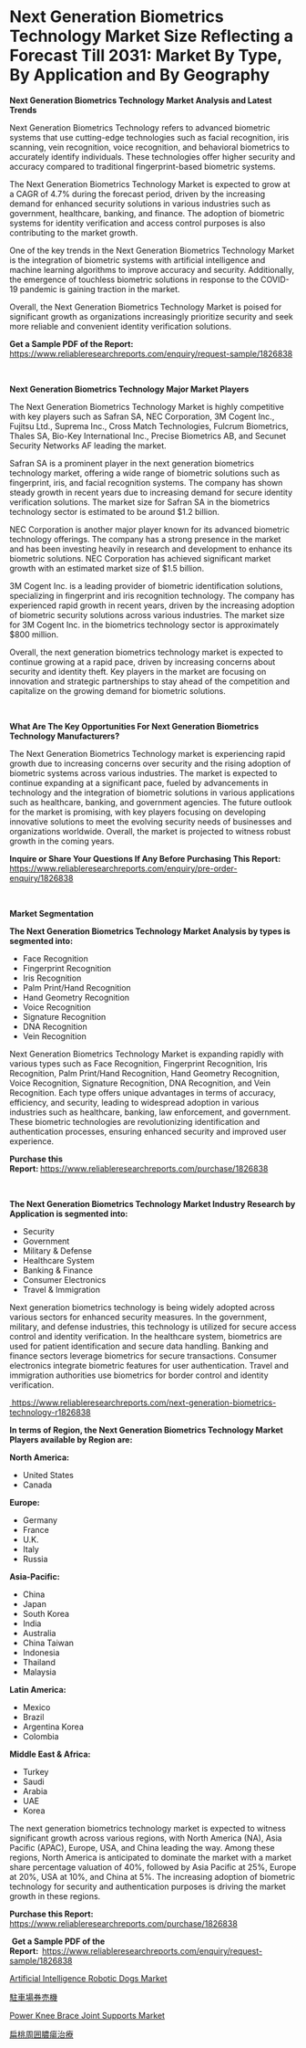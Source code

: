 <p><h1>Next Generation Biometrics Technology Market Size Reflecting a Forecast Till 2031: Market By Type, By Application and By Geography</h1></p><p><strong>Next Generation Biometrics Technology Market Analysis and Latest Trends</strong></p>
<p><p>Next Generation Biometrics Technology refers to advanced biometric systems that use cutting-edge technologies such as facial recognition, iris scanning, vein recognition, voice recognition, and behavioral biometrics to accurately identify individuals. These technologies offer higher security and accuracy compared to traditional fingerprint-based biometric systems.</p><p>The Next Generation Biometrics Technology Market is expected to grow at a CAGR of 4.7% during the forecast period, driven by the increasing demand for enhanced security solutions in various industries such as government, healthcare, banking, and finance. The adoption of biometric systems for identity verification and access control purposes is also contributing to the market growth.</p><p>One of the key trends in the Next Generation Biometrics Technology Market is the integration of biometric systems with artificial intelligence and machine learning algorithms to improve accuracy and security. Additionally, the emergence of touchless biometric solutions in response to the COVID-19 pandemic is gaining traction in the market.</p><p>Overall, the Next Generation Biometrics Technology Market is poised for significant growth as organizations increasingly prioritize security and seek more reliable and convenient identity verification solutions.</p></p>
<p><strong>Get a Sample PDF of the Report:&nbsp;</strong> <a href="https://www.reliableresearchreports.com/enquiry/request-sample/1826838">https://www.reliableresearchreports.com/enquiry/request-sample/1826838</a></p>
<p>&nbsp;</p>
<p><strong>Next Generation Biometrics Technology Major Market Players</strong></p>
<p><p>The Next Generation Biometrics Technology Market is highly competitive with key players such as Safran SA, NEC Corporation, 3M Cogent Inc., Fujitsu Ltd., Suprema Inc., Cross Match Technologies, Fulcrum Biometrics, Thales SA, Bio-Key International Inc., Precise Biometrics AB, and Secunet Security Networks AF leading the market.</p><p>Safran SA is a prominent player in the next generation biometrics technology market, offering a wide range of biometric solutions such as fingerprint, iris, and facial recognition systems. The company has shown steady growth in recent years due to increasing demand for secure identity verification solutions. The market size for Safran SA in the biometrics technology sector is estimated to be around $1.2 billion.</p><p>NEC Corporation is another major player known for its advanced biometric technology offerings. The company has a strong presence in the market and has been investing heavily in research and development to enhance its biometric solutions. NEC Corporation has achieved significant market growth with an estimated market size of $1.5 billion.</p><p>3M Cogent Inc. is a leading provider of biometric identification solutions, specializing in fingerprint and iris recognition technology. The company has experienced rapid growth in recent years, driven by the increasing adoption of biometric security solutions across various industries. The market size for 3M Cogent Inc. in the biometrics technology sector is approximately $800 million.</p><p>Overall, the next generation biometrics technology market is expected to continue growing at a rapid pace, driven by increasing concerns about security and identity theft. Key players in the market are focusing on innovation and strategic partnerships to stay ahead of the competition and capitalize on the growing demand for biometric solutions.</p></p>
<p>&nbsp;</p>
<p><strong>What Are The Key Opportunities For Next Generation Biometrics Technology Manufacturers?</strong></p>
<p><p>The Next Generation Biometrics Technology market is experiencing rapid growth due to increasing concerns over security and the rising adoption of biometric systems across various industries. The market is expected to continue expanding at a significant pace, fueled by advancements in technology and the integration of biometric solutions in various applications such as healthcare, banking, and government agencies. The future outlook for the market is promising, with key players focusing on developing innovative solutions to meet the evolving security needs of businesses and organizations worldwide. Overall, the market is projected to witness robust growth in the coming years.</p></p>
<p><strong>Inquire or Share Your Questions If Any Before Purchasing This Report:</strong> <a href="https://www.reliableresearchreports.com/enquiry/pre-order-enquiry/1826838">https://www.reliableresearchreports.com/enquiry/pre-order-enquiry/1826838</a></p>
<p>&nbsp;</p>
<p><strong>Market Segmentation</strong></p>
<p><strong>The Next Generation Biometrics Technology Market Analysis by types is segmented into:</strong></p>
<p><ul><li>Face Recognition</li><li>Fingerprint Recognition</li><li>Iris Recognition</li><li>Palm Print/Hand Recognition</li><li>Hand Geometry Recognition</li><li>Voice Recognition</li><li>Signature Recognition</li><li>DNA Recognition</li><li>Vein Recognition</li></ul></p>
<p><p>Next Generation Biometrics Technology Market is expanding rapidly with various types such as Face Recognition, Fingerprint Recognition, Iris Recognition, Palm Print/Hand Recognition, Hand Geometry Recognition, Voice Recognition, Signature Recognition, DNA Recognition, and Vein Recognition. Each type offers unique advantages in terms of accuracy, efficiency, and security, leading to widespread adoption in various industries such as healthcare, banking, law enforcement, and government. These biometric technologies are revolutionizing identification and authentication processes, ensuring enhanced security and improved user experience.</p></p>
<p><strong>Purchase this Report:&nbsp;</strong><a href="https://www.reliableresearchreports.com/purchase/1826838">https://www.reliableresearchreports.com/purchase/1826838</a></p>
<p>&nbsp;</p>
<p><strong>The Next Generation Biometrics Technology Market Industry Research by Application is segmented into:</strong></p>
<p><ul><li>Security</li><li>Government</li><li>Military & Defense</li><li>Healthcare System</li><li>Banking & Finance</li><li>Consumer Electronics</li><li>Travel & Immigration</li></ul></p>
<p><p>Next generation biometrics technology is being widely adopted across various sectors for enhanced security measures. In the government, military, and defense industries, this technology is utilized for secure access control and identity verification. In the healthcare system, biometrics are used for patient identification and secure data handling. Banking and finance sectors leverage biometrics for secure transactions. Consumer electronics integrate biometric features for user authentication. Travel and immigration authorities use biometrics for border control and identity verification.</p></p>
<p><a href="https://www.reliableresearchreports.com/next-generation-biometrics-technology-r1826838">&nbsp;https://www.reliableresearchreports.com/next-generation-biometrics-technology-r1826838</a></p>
<p><strong>In terms of Region, the Next Generation Biometrics Technology Market Players available by Region are:</strong></p>
<p>
    <p> <strong> North America: </strong>
        <ul>
            <li>United States</li>
            <li>Canada</li>
        </ul>
        </p> 
    <p> <strong> Europe: </strong>
        <ul>
            <li>Germany</li>
            <li>France</li>
            <li>U.K.</li>
            <li>Italy</li>
            <li>Russia</li>
        </ul>
        </p> 
    <p> <strong> Asia-Pacific: </strong>
        <ul>
            <li>China</li>
            <li>Japan</li>
            <li>South Korea</li>
            <li>India</li>
            <li>Australia</li>
            <li>China Taiwan</li>
            <li>Indonesia</li>
            <li>Thailand</li>
            <li>Malaysia</li>
        </ul>
        </p> 
    <p> <strong> Latin America: </strong>
        <ul>
            <li>Mexico</li>
            <li>Brazil</li>
            <li>Argentina Korea</li>
            <li>Colombia</li>
        </ul>
        </p> 
    <p> <strong> Middle East & Africa: </strong>
        <ul>
            <li>Turkey</li>
            <li>Saudi</li>
            <li>Arabia</li>
            <li>UAE</li>
            <li>Korea</li>
        </ul>
    </p>
    </p>
<p><p>The next generation biometrics technology market is expected to witness significant growth across various regions, with North America (NA), Asia Pacific (APAC), Europe, USA, and China leading the way. Among these regions, North America is anticipated to dominate the market with a market share percentage valuation of 40%, followed by Asia Pacific at 25%, Europe at 20%, USA at 10%, and China at 5%. The increasing adoption of biometric technology for security and authentication purposes is driving the market growth in these regions.</p></p>
<p><strong>Purchase this Report: </strong><a href="https://www.reliableresearchreports.com/purchase/1826838">https://www.reliableresearchreports.com/purchase/1826838</a></p>
<p>&nbsp;<strong>Get a Sample PDF of the Report:&nbsp;&nbsp;</strong><a href="https://www.reliableresearchreports.com/enquiry/request-sample/1826838">https://www.reliableresearchreports.com/enquiry/request-sample/1826838</a></p>
<p><strong></strong></p>
<p><p><a href="https://www.linkedin.com/pulse/artificial-intelligence-robotic-dogs-market-insight-3n27c?trackingId=Lsv3A9TyHeL6tVHiFgOmlQ%3D%3D">Artificial Intelligence Robotic Dogs Market</a></p><p><a href="https://github.com/schmahlson/Market-Research-Report-List-1/blob/main/919541862222.md">駐車場券売機</a></p><p><a href="https://www.linkedin.com/pulse/power-knee-brace-joint-supports-market-size-reveals-best-tnrmf?trackingId=vfUjdD2sB0JNSlgAz%2BZfnw%3D%3D">Power Knee Brace Joint Supports Market</a></p><p><a href="https://github.com/TerrellConn/Market-Research-Report-List-1/blob/main/912067562223.md">扁桃周囲膿瘍治療</a></p></p>
